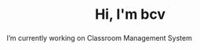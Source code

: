 <h1 align="center">Hi, I'm bcv</h1>
<h3 align="center"></h3>
<!-- Date 16 -->
<!-- <p align="center"> <img src="https://komarev.com/ghpvc/?username=vnvb&label=Profile%20views&color=0e75b6&style=flat" alt="vnvb" /> </p>- -->
 I’m currently working on Classroom Management System



